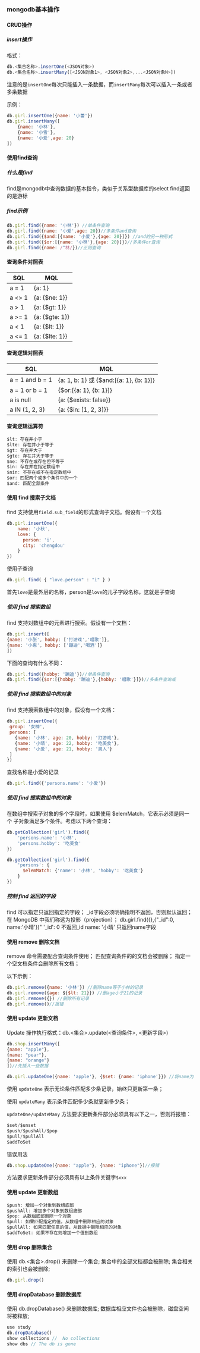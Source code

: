 ### mongodb基本操作
#### CRUD操作
##### insert操作
格式：
```javascript
db.<集合名称>.insertOne(<JSON对象>)
db.<集合名称>.insertMany([<JSON对象1>, <JSON对象2>,...<JSON对象N>])
```
注意的是`insertOne`每次只能插入一条数据，而`insertMany`每次可以插入一条或者多条数据

示例：
```javascript
db.girl.insertOne({name: '小蕾'})
db.girl.insertMany([
    {name: '小林'},
    {name: '小雪'},
    {name: '小爱',age: 20}
])
```

#### 使用find查询
##### 什么是find
find是mongodb中查询数据的基本指令，类似于关系型数据库的select
find返回的是游标

##### find示例
```javascript
db.girl.find({name: '小林'}) //单条件查询
db.girl.find({name: '小爱',age: 20})//多条件and查询
db.girl.find({$and:[{name: '小爱'},{age: 20}]}) //and的另一种形式
db.girl.find({$or:[{name: '小林'},{age: 20}]})//多条件or查询
db.girl.find({name: /^林/})//正则查询
```
#### 查询条件对照表
| SQL  | MQL  |
|  ----  | ---- |
| a = 1  | {a: 1} |
| a <> 1  | {a: {$ne: 1}} |
| a > 1  | {a: {$gt: 1}} |
| a >= 1  | {a: {$gte: 1}} |
| a < 1  | {a: {$lt: 1}} |
| a <= 1  | {a: {$lte: 1}} |

#### 查询逻辑对照表
| SQL  | MQL  |
|  ----  | ---- |
| a = 1 and b = 1  | {a: 1, b: 1} 或 {$and:[{a: 1}, {b: 1}]} |
| a = 1 or b = 1  | {$or:[{a: 1}, {b: 1}]} |
| a is null  | {a: {$exists: false}} |
| a IN (1, 2, 3)  | {a: {$in: [1, 2, 3]}} |

#### 查询逻辑运算符
```javascript
$lt: 存在并小于
$lte: 存在并小于等于
$gt: 存在并大于
$gte: 存在并大于等于
$ne: 不存在或存在但不等于
$in: 存在并在指定数组中
$nin: 不存在或不在指定数组中
$or: 匹配两个或多个条件中的一个
$and: 匹配全部条件
```

#### 使用 find 搜索子文档
find 支持使用`field.sub_field`的形式查询子文档。假设有一个文档
```javascript
db.girl.insertOne({
    name: '小秋',
    love: {
      person: 'i',
      city: 'chengdou'
    }
})
```

使用子查询
```javascript
db.girl.find( { "love.person" : "i" } )
```
首先`love`是最外层的名称，person是`love`的儿子字段名称，这就是子查询

##### 使用 find 搜索数组
find 支持对数组中的元素进行搜索。假设有一个文档：
```javascript
db.girl.insert([
{name: '小张', hobby: ['打游戏','唱歌']},
{name: '小惠', hobby: ['蹦迪','喝酒']}
])
```
下面的查询有什么不同：
```javascript
db.girl.find({hobby: '蹦迪'})//单条件查询
db.girl.find({$or:[{hobby: '蹦迪'},{hobby: '唱歌'}]})//多条件查询或
```
##### 使用 find 搜索数组中的对象
find 支持搜索数组中的对象，假设有一个文档：
```javascript
db.girl.insertOne({
 group: '女神',
 persons: [
   {name: '小林', age: 20, hobby: '打游戏'},
   {name: '小晴', age: 22, hobby: '吃美食'},
   {name: '小爱', age: 21, hobby: '男人'}
 ]
})
```

查找名称是小爱的记录
```javascript
db.girl.find({'persons.name': '小爱'})
```

##### 使用 find 搜索数组中的对象
在数组中搜索子对象的多个字段时，如果使用 $elemMatch，它表示必须是同一个
子对象满足多个条件。考虑以下两个查询：

```javascript
db.getCollection('girl').find({
    'persons.name': '小林',
    'persons.hobby': '吃美食'
})

db.getCollection('girl').find({
    'persons': {
      $elemMatch: {'name': '小林', 'hobby': '吃美食'}
    }
})
```

##### 控制 find 返回的字段
find 可以指定只返回指定的字段；
_id字段必须明确指明不返回，否则默认返回；
在 MongoDB 中我们称这为投影（projection）；
db.girl.find({},{"_id":0, name:'小晴'})"
'_id': 0 不返回_id
name: '小晴' 只返回name字段

#### 使用 remove 删除文档
remove 命令需要配合查询条件使用；
匹配查询条件的的文档会被删除；
指定一个空文档条件会删除所有文档；

以下示例：
```javascript
db.girl.remove({name: '小林'}) //删除name等于小林的记录
db.girl.remove({age: ${$lt: 21}}) //删age小于21的记录
db.girl.remove({}) //删除所有记录
db.girl.remove()//报错
```

#### 使用 update 更新文档
Update 操作执行格式：db.<集合>.update(<查询条件>, <更新字段>)

```javascript
db.shop.insertMany([
{name: "apple"},
{name: "pear"},
{name: "orange"}
])//先插入一些数据

db.girl.updateOne({name: 'apple'}, {$set: {name: 'iphone'}}) //将name为apple的修改为iphone
```

使用 `updateOne` 表示无论条件匹配多少条记录，始终只更新第一条；

使用 `updateMany` 表示条件匹配多少条就更新多少条；

`updateOne/updateMany` 方法要求更新条件部分必须具有以下之一，否则将报错：
```javascript
$set/$unset
$push/$pushAll/$pop
$pull/$pullAll
$addToSet
```

错误用法
```javascript
db.shop.updateOne({name: "apple"}, {name: "iphone"})//报错
```
方法要求更新条件部分必须具有以上条件关键字`$xxx`

#### 使用 update 更新数组
```javascript
$push: 增加一个对象到数组底部
$pushAll: 增加多个对象到数组底部
$pop: 从数组底部删除一个对象
$pull: 如果匹配指定的值，从数组中删除相应的对象
$pullAll: 如果匹配任意的值，从数据中删除相应的对象
$addToSet: 如果不存在则增加一个值到数组
```

#### 使用 drop 删除集合
使用 db.<集合>.drop() 来删除一个集合;
集合中的全部文档都会被删除;
集合相关的索引也会被删除;

```javascript
db.girl.drop()
```

#### 使用 dropDatabase 删除数据库
使用 db.dropDatabase() 来删除数据库;
数据库相应文件也会被删除，磁盘空间将被释放;
```javascript
use study
db.dropDatabase()
show collections //  No collections
show dbs // The db is gone
```

















